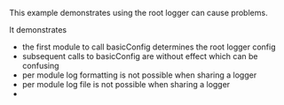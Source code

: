 This example demonstrates using the root logger can cause problems.

It demonstrates
- the first module to call basicConfig determines the root logger config
- subsequent calls to basicConfig are without effect which can be confusing
- per module log formatting is not possible when sharing a logger
- per module log file is not possible when sharing a logger
- 
